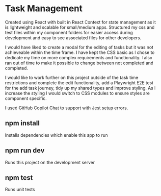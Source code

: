 # Task Management

Created using React with built in React Context for state management as it is lightweight and scalable for small/medium apps. Structured my css and test files within my component folders for easier access during development and easy to see associated files for other developers.

I would have liked to create a modal for the editing of tasks but it was not achieveable within the time frame. I have kept the CSS basic as I chose to dedicate my time on more complex requirements and functionality. I also ran out of time to make it possible to change between not completed and completed.

I would like to work further on this project outside of the task time restrictions and complete the edit functionality, add a Playwright E2E test for the add task journey, tidy up my shared types and improve styling. As I increase the styling I would switch to CSS modules to ensure styles are component specific.

I used GitHub Copilot Chat to support with Jest setup errors.

## npm install

Installs dependencies which enable this app to run

## npm run dev

Runs this project on the development server

## npm test

Runs unit tests
